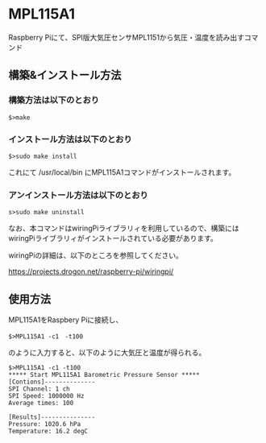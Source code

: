 MPL115A1
========

Raspberry Piにて、SPI版大気圧センサMPL1151から気圧・温度を読み出すコマンド


構築&インストール方法
--------------------
### 構築方法は以下のとおり

`$>make`

### インストール方法は以下のとおり

`$>sudo make install`

これにて /usr/local/bin にMPL115A1コマンドがインストールされます。


### アンインストール方法は以下のとおり

`s>sudo make uninstall`

なお、本コマンドはwiringPiライブラリィを利用しているので、構築にはwiringPiライブラリィがインストールされている必要があります。

wiringPiの詳細は、以下のところを参照してください。

https://projects.drogon.net/raspberry-pi/wiringpi/

使用方法
--------
MPL115A1をRaspbery Piに接続し、

`$>MPL115A1 -c1　-t100`

のように入力すると、以下のように大気圧と温度が得られる。

    $>MPL115A1 -c1 -t100
    ***** Start MPL115A1 Barometric Pressure Sensor *****
    [Contions]--------------
    SPI Channel: 1 ch
    SPI Speed: 1000000 Hz
    Average times: 100
    
    [Results]---------------
    Pressure: 1020.6 hPa
    Temperature: 16.2 degC

